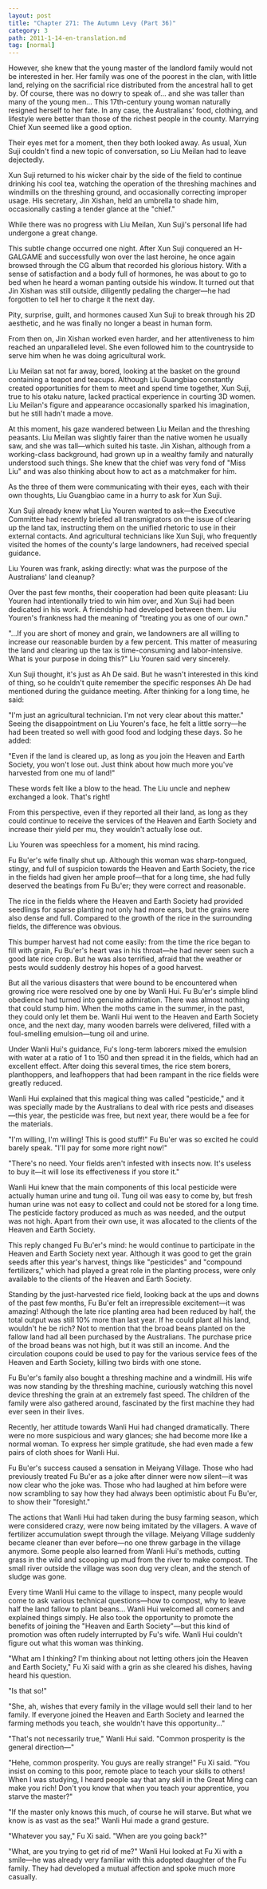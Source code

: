 ```yaml
---
layout: post
title: "Chapter 271: The Autumn Levy (Part 36)"
category: 3
path: 2011-1-14-en-translation.md
tag: [normal]
---
```


However, she knew that the young master of the landlord family would not be interested in her. Her family was one of the poorest in the clan, with little land, relying on the sacrificial rice distributed from the ancestral hall to get by. Of course, there was no dowry to speak of... and she was taller than many of the young men... This 17th-century young woman naturally resigned herself to her fate. In any case, the Australians' food, clothing, and lifestyle were better than those of the richest people in the county. Marrying Chief Xun seemed like a good option.

Their eyes met for a moment, then they both looked away. As usual, Xun Suji couldn't find a new topic of conversation, so Liu Meilan had to leave dejectedly.

Xun Suji returned to his wicker chair by the side of the field to continue drinking his cool tea, watching the operation of the threshing machines and windmills on the threshing ground, and occasionally correcting improper usage. His secretary, Jin Xishan, held an umbrella to shade him, occasionally casting a tender glance at the "chief."

While there was no progress with Liu Meilan, Xun Suji's personal life had undergone a great change.

This subtle change occurred one night. After Xun Suji conquered an H-GALGAME and successfully won over the last heroine, he once again browsed through the CG album that recorded his glorious history. With a sense of satisfaction and a body full of hormones, he was about to go to bed when he heard a woman panting outside his window. It turned out that Jin Xishan was still outside, diligently pedaling the charger—he had forgotten to tell her to charge it the next day.

Pity, surprise, guilt, and hormones caused Xun Suji to break through his 2D aesthetic, and he was finally no longer a beast in human form.

From then on, Jin Xishan worked even harder, and her attentiveness to him reached an unparalleled level. She even followed him to the countryside to serve him when he was doing agricultural work.

Liu Meilan sat not far away, bored, looking at the basket on the ground containing a teapot and teacups. Although Liu Guangbiao constantly created opportunities for them to meet and spend time together, Xun Suji, true to his otaku nature, lacked practical experience in courting 3D women. Liu Meilan's figure and appearance occasionally sparked his imagination, but he still hadn't made a move.

At this moment, his gaze wandered between Liu Meilan and the threshing peasants. Liu Meilan was slightly fairer than the native women he usually saw, and she was tall—which suited his taste. Jin Xishan, although from a working-class background, had grown up in a wealthy family and naturally understood such things. She knew that the chief was very fond of "Miss Liu" and was also thinking about how to act as a matchmaker for him.

As the three of them were communicating with their eyes, each with their own thoughts, Liu Guangbiao came in a hurry to ask for Xun Suji.

Xun Suji already knew what Liu Youren wanted to ask—the Executive Committee had recently briefed all transmigrators on the issue of clearing up the land tax, instructing them on the unified rhetoric to use in their external contacts. And agricultural technicians like Xun Suji, who frequently visited the homes of the county's large landowners, had received special guidance.

Liu Youren was frank, asking directly: what was the purpose of the Australians' land cleanup?

Over the past few months, their cooperation had been quite pleasant: Liu Youren had intentionally tried to win him over, and Xun Suji had been dedicated in his work. A friendship had developed between them. Liu Youren's frankness had the meaning of "treating you as one of our own."

"...If you are short of money and grain, we landowners are all willing to increase our reasonable burden by a few percent. This matter of measuring the land and clearing up the tax is time-consuming and labor-intensive. What is your purpose in doing this?" Liu Youren said very sincerely.

Xun Suji thought, it's just as Ah De said. But he wasn't interested in this kind of thing, so he couldn't quite remember the specific responses Ah De had mentioned during the guidance meeting. After thinking for a long time, he said:

"I'm just an agricultural technician. I'm not very clear about this matter." Seeing the disappointment on Liu Youren's face, he felt a little sorry—he had been treated so well with good food and lodging these days. So he added:

"Even if the land is cleared up, as long as you join the Heaven and Earth Society, you won't lose out. Just think about how much more you've harvested from one mu of land!"

These words felt like a blow to the head. The Liu uncle and nephew exchanged a look. That's right!

From this perspective, even if they reported all their land, as long as they could continue to receive the services of the Heaven and Earth Society and increase their yield per mu, they wouldn't actually lose out.

Liu Youren was speechless for a moment, his mind racing.

Fu Bu'er's wife finally shut up. Although this woman was sharp-tongued, stingy, and full of suspicion towards the Heaven and Earth Society, the rice in the fields had given her ample proof—that for a long time, she had fully deserved the beatings from Fu Bu'er; they were correct and reasonable.

The rice in the fields where the Heaven and Earth Society had provided seedlings for sparse planting not only had more ears, but the grains were also dense and full. Compared to the growth of the rice in the surrounding fields, the difference was obvious.

This bumper harvest had not come easily: from the time the rice began to fill with grain, Fu Bu'er's heart was in his throat—he had never seen such a good late rice crop. But he was also terrified, afraid that the weather or pests would suddenly destroy his hopes of a good harvest.

But all the various disasters that were bound to be encountered when growing rice were resolved one by one by Wanli Hui. Fu Bu'er's simple blind obedience had turned into genuine admiration. There was almost nothing that could stump him. When the moths came in the summer, in the past, they could only let them be. Wanli Hui went to the Heaven and Earth Society once, and the next day, many wooden barrels were delivered, filled with a foul-smelling emulsion—tung oil and urine.

Under Wanli Hui's guidance, Fu's long-term laborers mixed the emulsion with water at a ratio of 1 to 150 and then spread it in the fields, which had an excellent effect. After doing this several times, the rice stem borers, planthoppers, and leafhoppers that had been rampant in the rice fields were greatly reduced.

Wanli Hui explained that this magical thing was called "pesticide," and it was specially made by the Australians to deal with rice pests and diseases—this year, the pesticide was free, but next year, there would be a fee for the materials.

"I'm willing, I'm willing! This is good stuff!" Fu Bu'er was so excited he could barely speak. "I'll pay for some more right now!"

"There's no need. Your fields aren't infested with insects now. It's useless to buy it—it will lose its effectiveness if you store it."

Wanli Hui knew that the main components of this local pesticide were actually human urine and tung oil. Tung oil was easy to come by, but fresh human urine was not easy to collect and could not be stored for a long time. The pesticide factory produced as much as was needed, and the output was not high. Apart from their own use, it was allocated to the clients of the Heaven and Earth Society.

This reply changed Fu Bu'er's mind: he would continue to participate in the Heaven and Earth Society next year. Although it was good to get the grain seeds after this year's harvest, things like "pesticides" and "compound fertilizers," which had played a great role in the planting process, were only available to the clients of the Heaven and Earth Society.

Standing by the just-harvested rice field, looking back at the ups and downs of the past few months, Fu Bu'er felt an irrepressible excitement—it was amazing! Although the late rice planting area had been reduced by half, the total output was still 10% more than last year. If he could plant all his land, wouldn't he be rich? Not to mention that the broad beans planted on the fallow land had all been purchased by the Australians. The purchase price of the broad beans was not high, but it was still an income. And the circulation coupons could be used to pay for the various service fees of the Heaven and Earth Society, killing two birds with one stone.

Fu Bu'er's family also bought a threshing machine and a windmill. His wife was now standing by the threshing machine, curiously watching this novel device threshing the grain at an extremely fast speed. The children of the family were also gathered around, fascinated by the first machine they had ever seen in their lives.

Recently, her attitude towards Wanli Hui had changed dramatically. There were no more suspicious and wary glances; she had become more like a normal woman. To express her simple gratitude, she had even made a few pairs of cloth shoes for Wanli Hui.

Fu Bu'er's success caused a sensation in Meiyang Village. Those who had previously treated Fu Bu'er as a joke after dinner were now silent—it was now clear who the joke was. Those who had laughed at him before were now scrambling to say how they had always been optimistic about Fu Bu'er, to show their "foresight."

The actions that Wanli Hui had taken during the busy farming season, which were considered crazy, were now being imitated by the villagers. A wave of fertilizer accumulation swept through the village. Meiyang Village suddenly became cleaner than ever before—no one threw garbage in the village anymore. Some people also learned from Wanli Hui's methods, cutting grass in the wild and scooping up mud from the river to make compost. The small river outside the village was soon dug very clean, and the stench of sludge was gone.

Every time Wanli Hui came to the village to inspect, many people would come to ask various technical questions—how to compost, why to leave half the land fallow to plant beans... Wanli Hui welcomed all comers and explained things simply. He also took the opportunity to promote the benefits of joining the "Heaven and Earth Society"—but this kind of promotion was often rudely interrupted by Fu's wife. Wanli Hui couldn't figure out what this woman was thinking.

"What am I thinking? I'm thinking about not letting others join the Heaven and Earth Society," Fu Xi said with a grin as she cleared his dishes, having heard his question.

"Is that so!"

"She, ah, wishes that every family in the village would sell their land to her family. If everyone joined the Heaven and Earth Society and learned the farming methods you teach, she wouldn't have this opportunity..."

"That's not necessarily true," Wanli Hui said. "Common prosperity is the general direction—"

"Hehe, common prosperity. You guys are really strange!" Fu Xi said. "You insist on coming to this poor, remote place to teach your skills to others! When I was studying, I heard people say that any skill in the Great Ming can make you rich! Don't you know that when you teach your apprentice, you starve the master?"

"If the master only knows this much, of course he will starve. But what we know is as vast as the sea!" Wanli Hui made a grand gesture.

"Whatever you say," Fu Xi said. "When are you going back?"

"What, are you trying to get rid of me?" Wanli Hui looked at Fu Xi with a smile—he was already very familiar with this adopted daughter of the Fu family. They had developed a mutual affection and spoke much more casually.